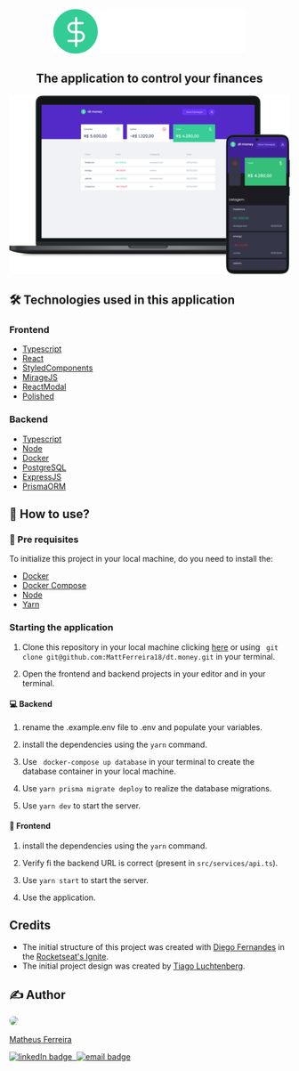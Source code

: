 <div align="center">
  <img src="./.github/logo.svg">

  <h2> The application to control your finances</h2>
</div>

<div align="center">
  <img src="./.github/devices.png" width="600px" />
</div>

## 🛠 Technologies used in this application
### Frontend
- [Typescript](https://www.typescriptlang.org/)
- [React](https://reactjs.org/)
- [StyledComponents](https://styled-components.com/docs/api)
- [MirageJS](https://miragejs.com/)
- [ReactModal](https://github.com/reactjs/react-modal)
- [Polished](https://polished.js.org/)

### Backend
- [Typescript](https://www.typescriptlang.org/)
- [Node](https://nodejs.org/)
- [Docker](https://www.docker.com/)
- [PostgreSQL](https://www.postgresql.org/)
- [ExpressJS](https://expressjs.com/)
- [PrismaORM](https://www.prisma.io/)


## 🚀 How to use?
### 📑 Pre requisites
 To initialize this project in your local machine, do you need to install the:
- [Docker](https://docs.docker.com/get-docker/)
- [Docker Compose](https://docs.docker.com/compose/)
- [Node](https://nodejs.org/)
- [Yarn](https://yarnpkg.com/)

### Starting the application
1. Clone this repository in your local machine clicking [here](https://github.com/MattFerreira18/dt.money.git) or using ``` git clone git@github.com:MattFerreira18/dt.money.git``` in your terminal.

2. Open the frontend and backend projects in your editor and in your terminal.

#### 💻 Backend
1. rename the .example.env file to .env and populate your variables.

2. install the dependencies using the ``` yarn ``` command.

3. Use ``` docker-compose up database``` in your terminal to create the database container in your local machine.

4. Use ``` yarn prisma migrate deploy ``` to realize the database migrations.

5. Use ``` yarn dev ``` to start the server.

#### 🎨 Frontend
1. install the dependencies using the ``` yarn ``` command.

2. Verify fi the backend URL is correct (present in ``` src/services/api.ts ```).

4. Use ``` yarn start ``` to start the server.

5. Use the application.

## Credits
- The initial structure of this project was created with [Diego Fernandes](https://github.com/diego3g) in the [Rocketseat's Ignite](https://rocketseat.com.br/ignite).
- The initial project design was created by [Tiago Luchtenberg](https://www.instagram.com/tiagoluchtenberg/).

## ✍ Author
<a href="https://www.github.com/MattFerreira18">
  <img src="https://www.github.com/MattFerreira18.png" style="border-radius: 50%" width="100px">
  <p>Matheus Ferreira</p>
</a>

<div>
  <a href="https://www.linkedin.com/in/matheus-ferreira-9267091b3/">
    <img src="https://img.shields.io/badge/-Matheus-blue?style=flat-square&logo=Linkedin&logoColor=white" alt="linkedIn badge">
  </a>
  <a href="https://github.com/MattFerreira18">
    <img src="https://img.shields.io/badge/-MattFerreira18-0d1117?style=flat-square&logo=github&logoColor=white" alt="">
  </a>
  <a href="mailto:matheusferreira.dev@gmail.com">
    <img src="https://img.shields.io/badge/-matheusferreira.dev@gmail.com-c14438?style=flat-square&logo=Gmail&logoColor=white" alt="email badge">
  </a>
</div>
